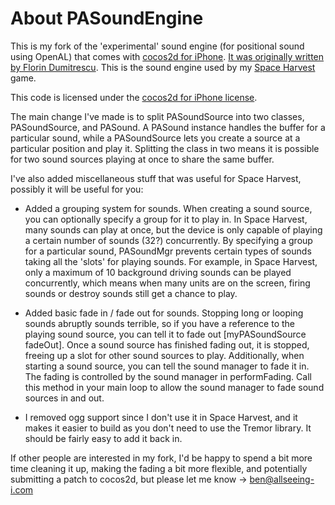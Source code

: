 # About PASoundEngine

This is my fork of the 'experimental' sound engine (for positional sound using OpenAL) that comes with [cocos2d for iPhone](http://code.google.com/p/cocos2d-iphone/). [It was originally written by Florin Dumitrescu](http://code.google.com/p/cocos2d-iphone/source/browse/trunk/experimental/sound-engine/PASoundMgr.m). This is the sound engine used by my [Space Harvest](http://spaceharvest.com) game.

This code is licensed under the [cocos2d for iPhone license](http://www.cocos2d-iphone.org/wiki/doku.php/license).

The main change I've made is to split PASoundSource into two classes, PASoundSource, and PASound. A PASound instance handles the buffer for a particular sound, while a PASoundSource lets you create a source at a particular position and play it. Splitting the class in two means it is possible for two sound sources playing at once to share the same buffer.

I've also added miscellaneous stuff that was useful for Space Harvest, possibly it will be useful for you:

* Added a grouping system for sounds. When creating a sound source, you can optionally specify a group for it to play in. In Space Harvest, many sounds can play at once, but the device is only capable of playing a certain number of sounds (32?) concurrently. By specifying a group for a particular sound, PASoundMgr prevents certain types of sounds taking all the 'slots' for playing sounds. For example, in Space Harvest, only a maximum of 10 background driving sounds can be played concurrently, which means when many units are on the screen, firing sounds or destroy sounds still get a chance to play.

* Added basic fade in / fade out for sounds. Stopping long or looping sounds abruptly sounds terrible, so if you have a reference to the playing sound source, you can tell it to fade out [myPASoundSource fadeOut]. Once a sound source has finished fading out, it is stopped, freeing up a slot for other sound sources to play. Additionally, when starting a sound source, you can tell the sound manager to fade it in. The fading is controlled by the sound manager in performFading. Call this method in your main loop to allow the sound manager to fade sound sources in and out.

* I removed ogg support since I don't use it in Space Harvest, and it makes it easier to build as you don't need to use the Tremor library. It should be fairly easy to add it back in.

If other people are interested in my fork, I'd be happy to spend a bit more time cleaning it up, making the fading a bit more flexible, and potentially submitting a patch to cocos2d, but please let me know -> ben@allseeing-i.com